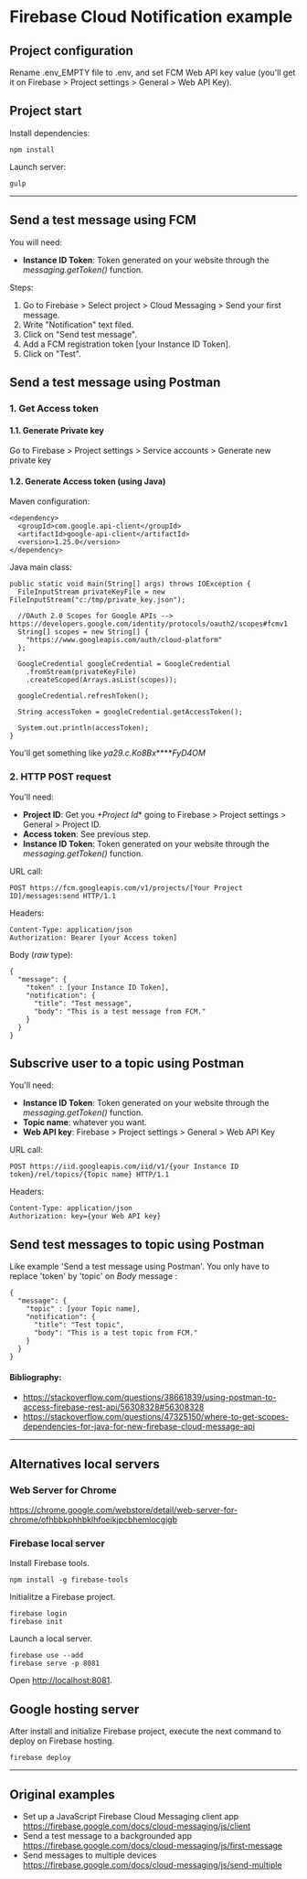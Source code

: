# Firebase Cloud Notification example

## Project configuration
Rename .env_EMPTY file to .env, and set FCM Web API key value (you'll get it on Firebase > Project settings > General > Web API Key).

## Project start
Install dependencies:
```
npm install
```
Launch server:
```
gulp
```
---

## Send a test message using FCM
You will need:
- **Instance ID Token**: Token generated on your website through the *messaging.getToken()* function.

Steps:
1. Go to Firebase > Select project > Cloud Messaging > Send your first message.
1. Write "Notification" text filed.
1. Click on "Send test message".
1. Add a FCM registration token [your Instance ID Token].
1. Click on "Test".


## Send a test message using Postman

### 1. Get Access token
#### 1.1. Generate Private key
Go to Firebase > Project settings > Service accounts > Generate new private key

#### 1.2. Generate Access token (using Java)
Maven configuration:
```
<dependency>
  <groupId>com.google.api-client</groupId>
  <artifactId>google-api-client</artifactId>
  <version>1.25.0</version>
</dependency>
```
Java main class:
```
public static void main(String[] args) throws IOException {
  FileInputStream privateKeyFile = new FileInputStream("c:/tmp/private_key.json");

  //OAuth 2.0 Scopes for Google APIs --> https://developers.google.com/identity/protocols/oauth2/scopes#fcmv1
  String[] scopes = new String[] { 
    "https://www.googleapis.com/auth/cloud-platform"
  };

  GoogleCredential googleCredential = GoogleCredential
    .fromStream(privateKeyFile)
    .createScoped(Arrays.asList(scopes));

  googleCredential.refreshToken();

  String accessToken = googleCredential.getAccessToken();

  System.out.println(accessToken);
}
```
You'll get something like *ya29.c.Ko8Bx******FyD4OM*

### 2. HTTP POST request
You'll need:
- **Project ID**: Get you *+Project Id** going to Firebase > Project settings > General > Project ID.
- **Access token**: See previous step. 
- **Instance ID Token**: Token generated on your website through the *messaging.getToken()* function.

URL call:
```
POST https://fcm.googleapis.com/v1/projects/[Your Project ID]/messages:send HTTP/1.1
```

Headers:
```
Content-Type: application/json
Authorization: Bearer [your Access token]
```

Body (*raw* type):
```
{
  "message": {
    "token" : [your Instance ID Token],
    "notification": {
      "title": "Test message",
      "body": "This is a test message from FCM."
    }    
  }
}
```

## Subscrive user to a topic using Postman
You'll need:
- **Instance ID Token**: Token generated on your website through the *messaging.getToken()* function.
- **Topic name**: whatever you want.
- **Web API key**: Firebase > Project settings > General > Web API Key

URL call:
```
POST https://iid.googleapis.com/iid/v1/{your Instance ID token}/rel/topics/{Topic name} HTTP/1.1
```

Headers:
```
Content-Type: application/json
Authorization: key={your Web API key}
```
## Send test messages to topic using Postman
Like example 'Send a test message using Postman'. You only have to replace 'token' by 'topic' on *Body* message :
```
{
  "message": {
    "topic" : [your Topic name],
    "notification": {
      "title": "Test topic",
      "body": "This is a test topic from FCM."
    }
  }
}
```
#### Bibliography:
- https://stackoverflow.com/questions/38661839/using-postman-to-access-firebase-rest-api/56308328#56308328
- https://stackoverflow.com/questions/47325150/where-to-get-scopes-dependencies-for-java-for-new-firebase-cloud-message-api

---

## Alternatives local servers

### Web Server for Chrome
https://chrome.google.com/webstore/detail/web-server-for-chrome/ofhbbkphhbklhfoeikjpcbhemlocgigb

### Firebase local server
Install Firebase tools. 
```
npm install -g firebase-tools
```
Initialitze a Firebase project.
```
firebase login
firebase init
```
Launch a local server.
```
firebase use --add
firebase serve -p 8081
``` 
Open [http://localhost:8081](http://localhost:8081).

## Google hosting server
After install and initialize Firebase project, execute the next command to deploy on Firebase hosting.
```
firebase deploy
```

---

## Original examples
- Set up a JavaScript Firebase Cloud Messaging client app https://firebase.google.com/docs/cloud-messaging/js/client
- Send a test message to a backgrounded app https://firebase.google.com/docs/cloud-messaging/js/first-message
- Send messages to multiple devices https://firebase.google.com/docs/cloud-messaging/js/send-multiple